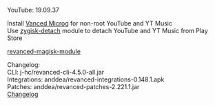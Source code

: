 YouTube: 19.09.37  

Install [Vanced Microg](https://github.com/TeamVanced/VancedMicroG/releases) for non-root YouTube and YT Music  
Use [zygisk-detach](https://github.com/j-hc/zygisk-detach) module to detach YouTube and YT Music from Play Store  

[revanced-magisk-module](https://github.com/j-hc/revanced-magisk-module)  

Changelog:  
CLI: j-hc/revanced-cli-4.5.0-all.jar  
Integrations: anddea/revanced-integrations-0.148.1.apk  
Patches: anddea/revanced-patches-2.221.1.jar  
[Changelog](https://github.com/anddea/revanced-patches/releases/tag/v2.221.1)  
